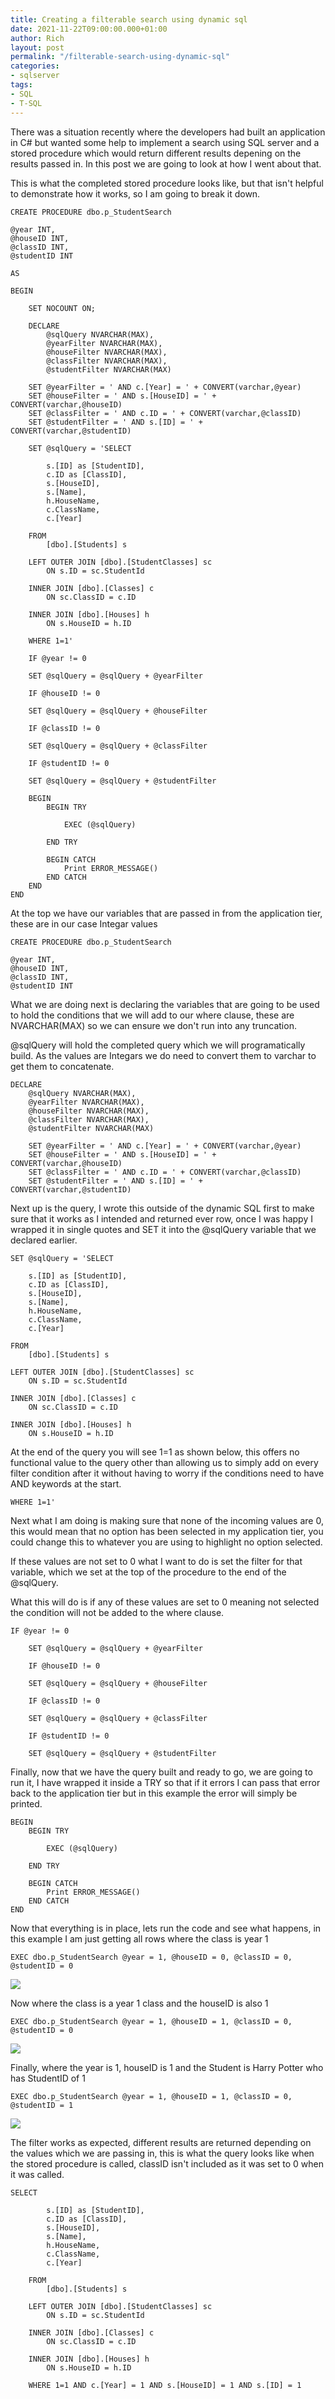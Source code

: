 ```yaml
---
title: Creating a filterable search using dynamic sql
date: 2021-11-22T09:00:00.000+01:00
author: Rich
layout: post
permalink: "/filterable-search-using-dynamic-sql"
categories:
- sqlserver
tags:
- SQL
- T-SQL
---
```


There was a situation recently where the developers had built an application in C# but wanted some help to implement a search using SQL server and a stored procedure which would return different results depening on the results passed in. In this post we are going to look at how I went about that.

<!--more-->

This is what the completed stored procedure looks like, but that isn't helpful to demonstrate how it works, so I am going to break it down. 

```
CREATE PROCEDURE dbo.p_StudentSearch

@year INT,
@houseID INT,
@classID INT,
@studentID INT

AS

BEGIN

	SET NOCOUNT ON;

	DECLARE 
		@sqlQuery NVARCHAR(MAX),
		@yearFilter NVARCHAR(MAX),
		@houseFilter NVARCHAR(MAX),
		@classFilter NVARCHAR(MAX),
		@studentFilter NVARCHAR(MAX)

	SET @yearFilter = ' AND c.[Year] = ' + CONVERT(varchar,@year)
	SET @houseFilter = ' AND s.[HouseID] = ' + CONVERT(varchar,@houseID)
	SET @classFilter = ' AND c.ID = ' + CONVERT(varchar,@classID)
	SET @studentFilter = ' AND s.[ID] = ' + CONVERT(varchar,@studentID)

	SET @sqlQuery = 'SELECT 

		s.[ID] as [StudentID],
		c.ID as [ClassID],
		s.[HouseID],
		s.[Name],
		h.HouseName,
		c.ClassName,
		c.[Year]

	FROM
		[dbo].[Students] s

	LEFT OUTER JOIN [dbo].[StudentClasses] sc
		ON s.ID = sc.StudentId

	INNER JOIN [dbo].[Classes] c
		ON sc.ClassID = c.ID

	INNER JOIN [dbo].[Houses] h 
		ON s.HouseID = h.ID

	WHERE 1=1'

	IF @year != 0

	SET @sqlQuery = @sqlQuery + @yearFilter

	IF @houseID != 0

	SET @sqlQuery = @sqlQuery + @houseFilter

	IF @classID != 0

	SET @sqlQuery = @sqlQuery + @classFilter

	IF @studentID != 0

	SET @sqlQuery = @sqlQuery + @studentFilter

	BEGIN
		BEGIN TRY

		    EXEC (@sqlQuery)

		END TRY

		BEGIN CATCH
			Print ERROR_MESSAGE()
		END CATCH
	END
END
```
At the top we have our variables that are passed in from the application tier, these are in our case Integar values 

```
CREATE PROCEDURE dbo.p_StudentSearch

@year INT,
@houseID INT,
@classID INT,
@studentID INT
```

What we are doing next is declaring the variables that are going to be used to hold the conditions that we will add to our where clause, these are NVARCHAR(MAX) so we can ensure we don't run into any truncation. 

@sqlQuery will hold the completed query which we will programatically build. As the values are Integars we do need to convert them to varchar to get them to concatenate. 

```
DECLARE 
    @sqlQuery NVARCHAR(MAX),
    @yearFilter NVARCHAR(MAX),
    @houseFilter NVARCHAR(MAX),
    @classFilter NVARCHAR(MAX),
    @studentFilter NVARCHAR(MAX)

	SET @yearFilter = ' AND c.[Year] = ' + CONVERT(varchar,@year)
	SET @houseFilter = ' AND s.[HouseID] = ' + CONVERT(varchar,@houseID)
	SET @classFilter = ' AND c.ID = ' + CONVERT(varchar,@classID)
	SET @studentFilter = ' AND s.[ID] = ' + CONVERT(varchar,@studentID)
```

Next up is the query, I wrote this outside of the dynamic SQL first to make sure that it works as I intended and returned ever row, once I was happy I wrapped it in single quotes and SET it into the @sqlQuery variable that we declared earlier. 

```
SET @sqlQuery = 'SELECT 

    s.[ID] as [StudentID],
    c.ID as [ClassID],
    s.[HouseID],
    s.[Name],
    h.HouseName,
    c.ClassName,
    c.[Year]

FROM
    [dbo].[Students] s

LEFT OUTER JOIN [dbo].[StudentClasses] sc
    ON s.ID = sc.StudentId

INNER JOIN [dbo].[Classes] c
    ON sc.ClassID = c.ID

INNER JOIN [dbo].[Houses] h 
    ON s.HouseID = h.ID
```

At the end of the query you will see 1=1 as shown below, this offers no functional value to the query other than allowing us to simply add on every filter condition after it without having to worry if the conditions need to have AND keywords at the start. 

```
WHERE 1=1'
```
Next what I am doing is making sure that none of the incoming values are 0, this would mean that no option has been selected in my application tier, you could change this to whatever you are using to highlight no option selected. 

If these values are not set to 0 what I want to do is set the filter for that variable, which we set at the top of the procedure to the end of the @sqlQuery. 

What this will do is if any of these values are set to 0 meaning not selected the condition will not be added to the where clause. 

```
IF @year != 0

	SET @sqlQuery = @sqlQuery + @yearFilter

	IF @houseID != 0

	SET @sqlQuery = @sqlQuery + @houseFilter

	IF @classID != 0

	SET @sqlQuery = @sqlQuery + @classFilter

	IF @studentID != 0

	SET @sqlQuery = @sqlQuery + @studentFilter
```
Finally, now that we have the query built and ready to go, we are going to run it, I have wrapped it inside a TRY so that if it errors I can pass that error back to the application tier but in this example the error will simply be printed. 

```
BEGIN
    BEGIN TRY

        EXEC (@sqlQuery)

    END TRY

    BEGIN CATCH
        Print ERROR_MESSAGE()
    END CATCH
END
```
Now that everything is in place, lets run the code and see what happens, in this example I am just getting all rows where the class is year 1

```
EXEC dbo.p_StudentSearch @year = 1, @houseID = 0, @classID = 0, @studentID = 0
```
![](/img/filterable-search-1.png)


Now where the class is a year 1 class and the houseID is also 1

```
EXEC dbo.p_StudentSearch @year = 1, @houseID = 1, @classID = 0, @studentID = 0
```
![](/img/filterable-search-2.png)

Finally, where the year is 1, houseID is 1 and the Student is Harry Potter who has StudentID of 1

```
EXEC dbo.p_StudentSearch @year = 1, @houseID = 1, @classID = 0, @studentID = 1
```
![](/img/filterable-search-3.png)

The filter works as expected, different results are returned depending on the values which we are passing in, this is what the query looks like when the stored procedure is called, classID isn't included as it was set to 0 when it was called. 

```
SELECT 

		s.[ID] as [StudentID],
		c.ID as [ClassID],
		s.[HouseID],
		s.[Name],
		h.HouseName,
		c.ClassName,
		c.[Year]

	FROM
		[dbo].[Students] s

	LEFT OUTER JOIN [dbo].[StudentClasses] sc
		ON s.ID = sc.StudentId

	INNER JOIN [dbo].[Classes] c
		ON sc.ClassID = c.ID

	INNER JOIN [dbo].[Houses] h 
		ON s.HouseID = h.ID

	WHERE 1=1 AND c.[Year] = 1 AND s.[HouseID] = 1 AND s.[ID] = 1
```
